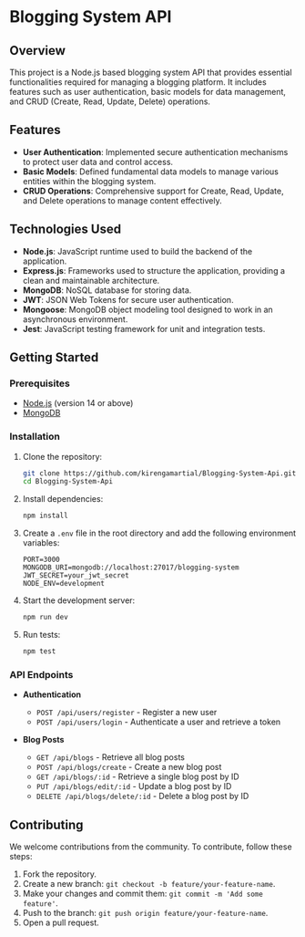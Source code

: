 # Blogging System API

## Overview

This project is a Node.js based blogging system API that provides essential functionalities required for managing a blogging platform. It includes features such as user authentication, basic models for data management, and CRUD (Create, Read, Update, Delete) operations.

## Features

- **User Authentication**: Implemented secure authentication mechanisms to protect user data and control access.
- **Basic Models**: Defined fundamental data models to manage various entities within the blogging system.
- **CRUD Operations**: Comprehensive support for Create, Read, Update, and Delete operations to manage content effectively.

## Technologies Used

- **Node.js**: JavaScript runtime used to build the backend of the application.
- **Express.js**: Frameworks used to structure the application, providing a clean and maintainable architecture.
- **MongoDB**: NoSQL database for storing data.
- **JWT**: JSON Web Tokens for secure user authentication.
- **Mongoose**: MongoDB object modeling tool designed to work in an asynchronous environment.
- **Jest**: JavaScript testing framework for unit and integration tests.

## Getting Started

### Prerequisites

- [Node.js](https://nodejs.org/en/) (version 14 or above)
- [MongoDB](https://www.mongodb.com/)

### Installation

1. Clone the repository:

   ```bash
   git clone https://github.com/kirengamartial/Blogging-System-Api.git
   cd Blogging-System-Api
   ```

2. Install dependencies:

   ```bash
   npm install
   ```

3. Create a `.env` file in the root directory and add the following environment variables:

   ```env
   PORT=3000
   MONGODB_URI=mongodb://localhost:27017/blogging-system
   JWT_SECRET=your_jwt_secret
   NODE_ENV=development
   ```

4. Start the development server:

   ```bash
   npm run dev
   ```

5. Run tests:
   ```bash
   npm test
   ```

### API Endpoints

- **Authentication**

  - `POST /api/users/register` - Register a new user
  - `POST /api/users/login` - Authenticate a user and retrieve a token

- **Blog Posts**
  - `GET /api/blogs` - Retrieve all blog posts
  - `POST /api/blogs/create` - Create a new blog post
  - `GET /api/blogs/:id` - Retrieve a single blog post by ID
  - `PUT /api/blogs/edit/:id` - Update a blog post by ID
  - `DELETE /api/blogs/delete/:id` - Delete a blog post by ID

## Contributing

We welcome contributions from the community. To contribute, follow these steps:

1. Fork the repository.
2. Create a new branch: `git checkout -b feature/your-feature-name`.
3. Make your changes and commit them: `git commit -m 'Add some feature'`.
4. Push to the branch: `git push origin feature/your-feature-name`.
5. Open a pull request.
